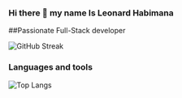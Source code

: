 ### Hi there 👋 my name Is Leonard Habimana
##Passionate Full-Stack developer

![GitHub Streak](https://github-readme-streak-stats.herokuapp.com/?user=leonardhamana&show_icons=true&theme=blue-green)


### Languages and tools
![Top Langs](https://github-readme-stats.vercel.app/api/top-langs/?username=leonardhamana&size_weight=0.5&count_weight=0.5)
